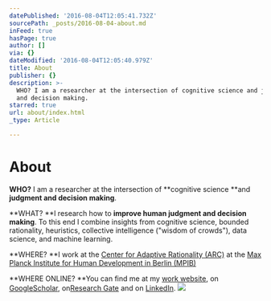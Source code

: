 ```yaml
---
datePublished: '2016-08-04T12:05:41.732Z'
sourcePath: _posts/2016-08-04-about.md
inFeed: true
hasPage: true
author: []
via: {}
dateModified: '2016-08-04T12:05:40.979Z'
title: About
publisher: {}
description: >-
  WHO? I am a researcher at the intersection of cognitive science and judgment
  and decision making.
starred: true
url: about/index.html
_type: Article

---
```

# About

**WHO?** I am a researcher at the intersection of **cognitive science **and **judgment and decision making**.

**WHAT? **I research how to **improve human judgment and decision making**. To this end I combine insights from cognitive science, bounded rationality, heuristics, collective intelligence ("wisdom of crowds"), data science, and machine learning.

**WHERE? **I work at the [Center for Adaptive Rationality (ARC)][0] at the [Max Planck Institute for Human Development in Berlin (MPIB)][1]

**WHERE ONLINE? **You can find me at my [work website][2], on [GoogleScholar][3], on[Research Gate][4] and on [LinkedIn][5].
![](https://the-grid-user-content.s3-us-west-2.amazonaws.com/c463d5d5-0952-49f5-8abb-88431bdc979e.jpg)

[0]: https://www.mpib-berlin.mpg.de/en/research/adaptive-rationality
[1]: https://www.mpib-berlin.mpg.de/en
[2]: https://www.mpib-berlin.mpg.de/en/staff/stefan-herzog
[3]: https://scholar.google.de/citations?user=WZIjp7YAAAAJ&hl=en
[4]: https://www.researchgate.net/profile/Stefan_Herzog2
[5]: http://de.linkedin.com/in/stefanmherzog